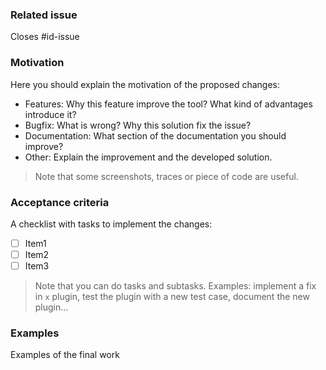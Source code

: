### Related issue

Closes #id-issue

### Motivation

Here you should explain the motivation of the proposed changes:

* Features: Why this feature improve the tool? What kind of advantages introduce it?
* Bugfix: What is wrong? Why this solution fix the issue?
* Documentation: What section of the documentation you should improve?
* Other: Explain the improvement and the developed solution.

> Note that some screenshots, traces or piece of code are useful.

### Acceptance criteria

A checklist with tasks to implement the changes:

- [ ] Item1
- [ ] Item2
- [ ] Item3

> Note that you can do tasks and subtasks. Examples: implement a fix in `x` plugin, test the plugin with a new test case, document the new plugin...

### Examples

Examples of the final work
